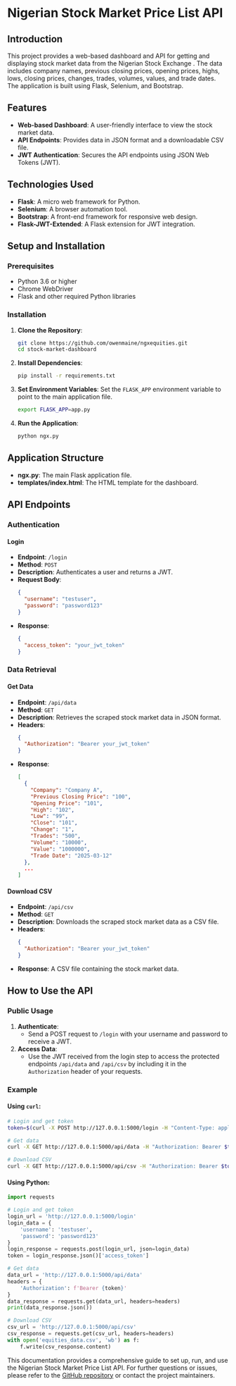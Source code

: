 # Nigerian Stock Market Price List API

## Introduction

This project provides a web-based dashboard and API for getting and displaying stock market data from the Nigerian Stock Exchange . The data includes company names, previous closing prices, opening prices, highs, lows, closing prices, changes, trades, volumes, values, and trade dates. The application is built using Flask, Selenium, and Bootstrap.

## Features

- **Web-based Dashboard**: A user-friendly interface to view the stock market data.
- **API Endpoints**: Provides data in JSON format and a downloadable CSV file.
- **JWT Authentication**: Secures the API endpoints using JSON Web Tokens (JWT).

## Technologies Used

- **Flask**: A micro web framework for Python.
- **Selenium**: A browser automation tool.
- **Bootstrap**: A front-end framework for responsive web design.
- **Flask-JWT-Extended**: A Flask extension for JWT integration.

## Setup and Installation

### Prerequisites

- Python 3.6 or higher
- Chrome WebDriver
- Flask and other required Python libraries

### Installation

1. **Clone the Repository**:
   ```bash
   git clone https://github.com/owenmaine/ngxequities.git
   cd stock-market-dashboard
   ```

2. **Install Dependencies**:
   ```bash
   pip install -r requirements.txt
   ```

3. **Set Environment Variables**:
   Set the `FLASK_APP` environment variable to point to the main application file.
   ```bash
   export FLASK_APP=app.py
   ```

4. **Run the Application**:
   ```bash
   python ngx.py
   ```

## Application Structure

- **ngx.py**: The main Flask application file.
- **templates/index.html**: The HTML template for the dashboard.

## API Endpoints

### Authentication

#### Login
- **Endpoint**: `/login`
- **Method**: `POST`
- **Description**: Authenticates a user and returns a JWT.
- **Request Body**:
  ```json
  {
    "username": "testuser",
    "password": "password123"
  }
  ```
- **Response**:
  ```json
  {
    "access_token": "your_jwt_token"
  }
  ```

### Data Retrieval

#### Get Data
- **Endpoint**: `/api/data`
- **Method**: `GET`
- **Description**: Retrieves the scraped stock market data in JSON format.
- **Headers**:
  ```json
  {
    "Authorization": "Bearer your_jwt_token"
  }
  ```
- **Response**:
  ```json
  [
    {
      "Company": "Company A",
      "Previous Closing Price": "100",
      "Opening Price": "101",
      "High": "102",
      "Low": "99",
      "Close": "101",
      "Change": "1",
      "Trades": "500",
      "Volume": "10000",
      "Value": "1000000",
      "Trade Date": "2025-03-12"
    },
    ...
  ]
  ```

#### Download CSV
- **Endpoint**: `/api/csv`
- **Method**: `GET`
- **Description**: Downloads the scraped stock market data as a CSV file.
- **Headers**:
  ```json
  {
    "Authorization": "Bearer your_jwt_token"
  }
  ```
- **Response**: A CSV file containing the stock market data.

## How to Use the API

### Public Usage

1. **Authenticate**:
   - Send a POST request to `/login` with your username and password to receive a JWT.
2. **Access Data**:
   - Use the JWT received from the login step to access the protected endpoints `/api/data` and `/api/csv` by including it in the `Authorization` header of your requests.

### Example

#### Using `curl`:

```bash
# Login and get token
token=$(curl -X POST http://127.0.0.1:5000/login -H "Content-Type: application/json" -d '{"username": "testuser", "password": "password123"}' | jq -r .access_token)

# Get data
curl -X GET http://127.0.0.1:5000/api/data -H "Authorization: Bearer $token"

# Download CSV
curl -X GET http://127.0.0.1:5000/api/csv -H "Authorization: Bearer $token" --output equities_data.csv
```

#### Using Python:

```python
import requests

# Login and get token
login_url = 'http://127.0.0.1:5000/login'
login_data = {
    'username': 'testuser',
    'password': 'password123'
}
login_response = requests.post(login_url, json=login_data)
token = login_response.json()['access_token']

# Get data
data_url = 'http://127.0.0.1:5000/api/data'
headers = {
    'Authorization': f'Bearer {token}'
}
data_response = requests.get(data_url, headers=headers)
print(data_response.json())

# Download CSV
csv_url = 'http://127.0.0.1:5000/api/csv'
csv_response = requests.get(csv_url, headers=headers)
with open('equities_data.csv', 'wb') as f:
    f.write(csv_response.content)
```

This documentation provides a comprehensive guide to set up, run, and use the Nigerian Stock Market Price List API. For further questions or issues, please refer to the [GitHub repository](https://github.com/owenmaine/ngxequities) or contact the project maintainers.
